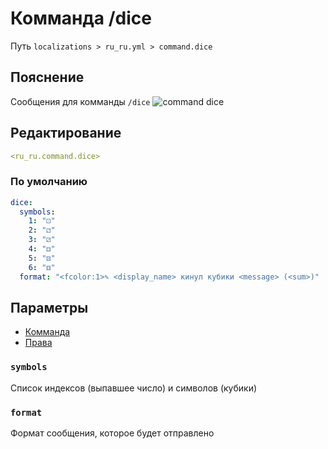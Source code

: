 # Комманда /dice
Путь `localizations > ru_ru.yml > command.dice`

## Пояснение
Сообщения для комманды `/dice`
![command dice](/commanddice.png)

## Редактирование
```yaml
<ru_ru.command.dice>
```

### По умолчанию
```yaml
dice:
  symbols:
    1: "⚀"
    2: "⚁"
    3: "⚂"
    4: "⚃"
    5: "⚄"
    6: "⚅"
  format: "<fcolor:1>✎ <display_name> кинул кубики <message> (<sum>)"
```

## Параметры

- [Комманда](/docs/command/dice/)
- [Права](/docs/permission/command/dice/)

### `symbols`

Список индексов (выпавшее число) и символов (кубики)

### `format`

Формат сообщения, которое будет отправлено

